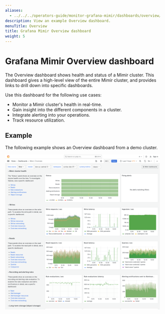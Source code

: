 ```yaml
---
aliases:
  - ../../../operators-guide/monitor-grafana-mimir/dashboards/overview/
description: View an example Overview dashboard.
menuTitle: Overview
title: Grafana Mimir Overview dashboard
weight: 5
---
```



# Grafana Mimir Overview dashboard

The Overview dashboard shows health and status of a Mimir cluster.
This dashboard gives a high-level view of the entire Mimir cluster, and provides links to drill down into specific dashboards.

Use this dashboard for the following use cases:

- Monitor a Mimir cluster's health in real-time.
- Gain insight into the different components in a cluster.
- Integrate alerting into your operations.
- Track resource utilization.

## Example

The following example shows an Overview dashboard from a demo cluster.

![Grafana Mimir Overview dashboard](mimir-overview.png)
